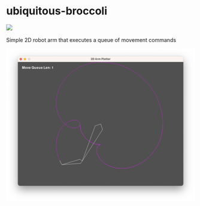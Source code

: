 # ubiquitous-broccoli

![](https://github.com/whateverforever/ubiquitous-broccoli/actions/workflows/pytest.yml/badge.svg)

Simple 2D robot arm that executes a queue of movement commands

![](screenshot.png)
